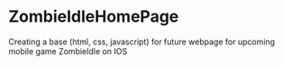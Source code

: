 # ZombieIdleHomePage
Creating a base (html, css, javascript) for future webpage for upcoming mobile game ZombieIdle on IOS
